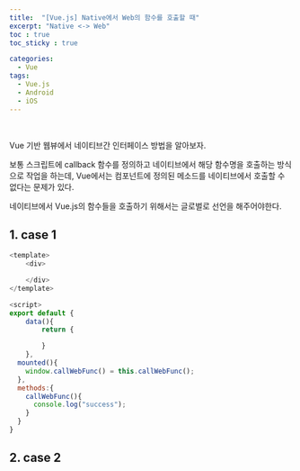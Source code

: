 ```yaml
---
title:  "[Vue.js] Native에서 Web의 함수를 호출할 때"
excerpt: "Native <-> Web"
toc : true
toc_sticky : true

categories:
  - Vue
tags: 
  - Vue.js
  - Android
  - iOS
---
```



<br/>

Vue 기반 웹뷰에서 네이티브간 인터페이스 방법을 알아보자.

보통 스크립트에 callback 함수를 정의하고 네이티브에서 해당 함수명을 호출하는 방식으로 작업을 하는데, Vue에서는 컴포넌트에 정의된 메소드를 네이티브에서 호출할 수 없다는 문제가 있다.

네이티브에서 Vue.js의 함수들을 호출하기 위해서는 글로벌로 선언을 해주어야한다.


## 1. case 1

```javascript
<template>
	<div>

	</div>
</template>

<script>
export default {
	data(){
		return {

		}
	},
  mounted(){
    window.callWebFunc() = this.callWebFunc();
  },
  methods:{
    callWebFunc(){
      console.log("success");
    }
  }
}

```


## 2. case 2

```javascript

```